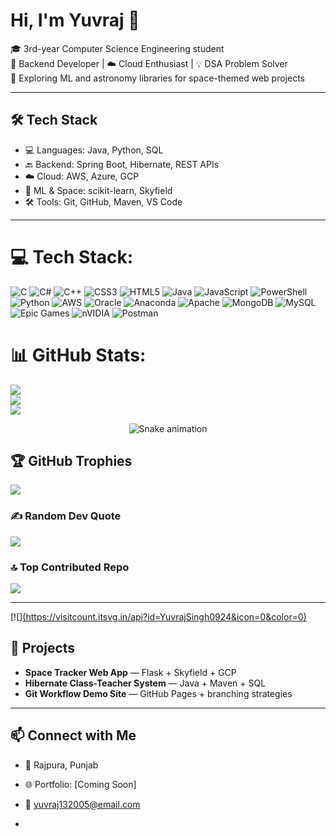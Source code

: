# Hi, I'm Yuvraj 👋

🎓 3rd-year Computer Science Engineering student  
🔧 Backend Developer | ☁️ Cloud Enthusiast | 💡 DSA Problem Solver  
🌌 Exploring ML and astronomy libraries for space-themed web projects

---

## 🛠️ Tech Stack

- 💻 Languages: Java, Python, SQL  
- 🔙 Backend: Spring Boot, Hibernate, REST APIs  
- ☁️ Cloud: AWS, Azure, GCP  
- 🧠 ML & Space: scikit-learn, Skyfield  
- 🛠️ Tools: Git, GitHub, Maven, VS Code

---


# 💻 Tech Stack:
![C](https://img.shields.io/badge/c-%2300599C.svg?style=for-the-badge&logo=c&logoColor=white) ![C#](https://img.shields.io/badge/c%23-%23239120.svg?style=for-the-badge&logo=csharp&logoColor=white) ![C++](https://img.shields.io/badge/c++-%2300599C.svg?style=for-the-badge&logo=c%2B%2B&logoColor=white) ![CSS3](https://img.shields.io/badge/css3-%231572B6.svg?style=for-the-badge&logo=css3&logoColor=white) ![HTML5](https://img.shields.io/badge/html5-%23E34F26.svg?style=for-the-badge&logo=html5&logoColor=white) ![Java](https://img.shields.io/badge/java-%23ED8B00.svg?style=for-the-badge&logo=openjdk&logoColor=white) ![JavaScript](https://img.shields.io/badge/javascript-%23323330.svg?style=for-the-badge&logo=javascript&logoColor=%23F7DF1E) ![PowerShell](https://img.shields.io/badge/PowerShell-%235391FE.svg?style=for-the-badge&logo=powershell&logoColor=white) ![Python](https://img.shields.io/badge/python-3670A0?style=for-the-badge&logo=python&logoColor=ffdd54) ![AWS](https://img.shields.io/badge/AWS-%23FF9900.svg?style=for-the-badge&logo=amazon-aws&logoColor=white) ![Oracle](https://img.shields.io/badge/Oracle-F80000?style=for-the-badge&logo=oracle&logoColor=white) ![Anaconda](https://img.shields.io/badge/Anaconda-%2344A833.svg?style=for-the-badge&logo=anaconda&logoColor=white) ![Apache](https://img.shields.io/badge/apache-%23D42029.svg?style=for-the-badge&logo=apache&logoColor=white) ![MongoDB](https://img.shields.io/badge/MongoDB-%234ea94b.svg?style=for-the-badge&logo=mongodb&logoColor=white) ![MySQL](https://img.shields.io/badge/mysql-4479A1.svg?style=for-the-badge&logo=mysql&logoColor=white) ![Epic Games](https://img.shields.io/badge/epicgames-%23313131.svg?style=for-the-badge&logo=epicgames&logoColor=white) ![nVIDIA](https://img.shields.io/badge/nVIDIA-%2376B900.svg?style=for-the-badge&logo=nVIDIA&logoColor=white) ![Postman](https://img.shields.io/badge/Postman-FF6C37?style=for-the-badge&logo=postman&logoColor=white)
# 📊 GitHub Stats:
![](https://github-readme-stats.vercel.app/api?username=YuvrajSingh0924&theme=ambient_gradient&hide_border=false&include_all_commits=true&count_private=false)<br/>
![](https://nirzak-streak-stats.vercel.app/?user=YuvrajSingh0924&theme=ambient_gradient&hide_border=false)<br/>
![](https://github-readme-stats.vercel.app/api/top-langs/?username=YuvrajSingh0924&theme=ambient_gradient&hide_border=false&include_all_commits=true&count_private=false&layout=compact)

<!-- Snake Game Repo View -->

<div align="center">
  <img src="https://profile-readme-generator.com/assets/snake.svg" alt="Snake animation" />
</div>

## 🏆 GitHub Trophies
![](https://github-profile-trophy.vercel.app/?username=YuvrajSingh0924&theme=radical&no-frame=false&no-bg=true&margin-w=4)

### ✍️ Random Dev Quote
![](https://quotes-github-readme.vercel.app/api?type=horizontal&theme=radical)

### 🔝 Top Contributed Repo
![](https://github-contributor-stats.vercel.app/api?username=YuvrajSingh0924&limit=5&theme=dark&combine_all_yearly_contributions=true)

---
[![][(https://visitcount.itsvg.in/api?id=YuvrajSingh0924&icon=0&color=0)](https://visitcount.itsvg.in](https://github.com/YuvrajSingh0924/node_concept.git))


<!-- Proudly created with GPRM ( https://gprm.itsvg.in ) -->

## 🚀 Projects

- **Space Tracker Web App** — Flask + Skyfield + GCP  
- **Hibernate Class-Teacher System** — Java + Maven + SQL  
- **Git Workflow Demo Site** — GitHub Pages + branching strategies

---


## 📫 Connect with Me

- 📍 Rajpura, Punjab  
- 🌐 Portfolio: [Coming Soon]  
- 📧 yuvraj132005@email.com

- 
